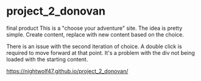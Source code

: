 # project_2_donovan
final product
This is a "choose your adventure" site.
The idea is pretty simple. Create content, replace with new content based on the choice.

There is an issue with the second iteration of choice.
A double click is required to move forward at that point.
It's a problem with the div not being loaded with the starting content.

https://nightwolf47.github.io/project_2_donovan/
